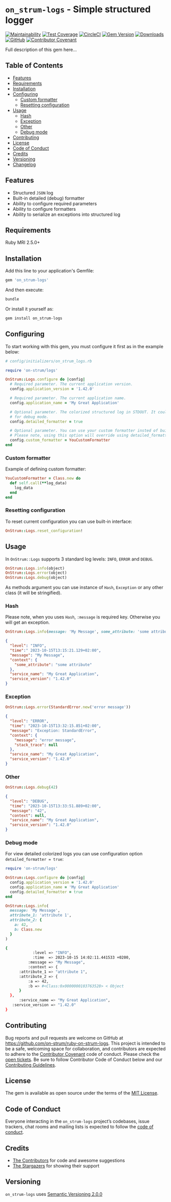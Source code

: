 # `on_strum-logs` - Simple structured logger

[![Maintainability](https://api.codeclimate.com/v1/badges/2f4acd0ca4da58ca3b1e/maintainability)](https://codeclimate.com/github/on-strum/ruby-on-strum-logs/maintainability)
[![Test Coverage](https://api.codeclimate.com/v1/badges/2f4acd0ca4da58ca3b1e/test_coverage)](https://codeclimate.com/github/on-strum/ruby-on-strum-logs/test_coverage)
[![CircleCI](https://circleci.com/gh/on-strum/ruby-on-strum-logs/tree/master.svg?style=svg)](https://circleci.com/gh/on-strum/ruby-on-strum-logs/tree/master)
[![Gem Version](https://badge.fury.io/rb/on_strum-logs.svg)](https://badge.fury.io/rb/on_strum-logs)
[![Downloads](https://img.shields.io/gem/dt/on_strum-logs.svg?colorA=004d99&colorB=0073e6)](https://rubygems.org/gems/on_strum-logs)
[![GitHub](https://img.shields.io/github/license/on-strum/ruby-on-strum-logs)](LICENSE.txt)
[![Contributor Covenant](https://img.shields.io/badge/Contributor%20Covenant-v1.4%20adopted-ff69b4.svg)](CODE_OF_CONDUCT.md)

Full description of this gem here...

## Table of Contents

- [Features](#features)
- [Requirements](#requirements)
- [Installation](#installation)
- [Configuring](#configuring)
  - [Custom formatter](#custom-formatter)
  - [Resetting configuration](#resetting-configuration)
- [Usage](#usage)
  - [Hash](#hash)
  - [Exception](#exception)
  - [Other](#other)
  - [Debug mode](#debug-mode)
- [Contributing](#contributing)
- [License](#license)
- [Code of Conduct](#code-of-conduct)
- [Credits](#credits)
- [Versioning](#versioning)
- [Changelog](CHANGELOG.md)

## Features

- Structured `JSON` log
- Built-in detailed (debug) formatter
- Ability to configure required parameters
- Ability to configure formatters
- Ability to serialize an exceptions into structured log

## Requirements

Ruby MRI 2.5.0+

## Installation

Add this line to your application's Gemfile:

```ruby
gem 'on_strum-logs'
```

And then execute:

```bash
bundle
```

Or install it yourself as:

```bash
gem install on_strum-logs
```

## Configuring

To start working with this gem, you must configure it first as in the example below:

```ruby
# config/initializers/on_strum_logs.rb

require 'on-strum/logs'

OnStrum::Logs.configure do |config|
  # Required parameter. The current application version.
  config.application_version = '1.42.0'

  # Required parameter. The current application name.
  config.application_name = 'My Great Application'

  # Optional parameter. The colorized structured log in STDOUT. It could be useful
  # for debug mode.
  config.detailed_formatter = true

  # Optional parameter. You can use your custom formatter insted of built-in.
  # Please note, using this option will override using detailed_formatter option.
  config.custom_formatter = YouCustomFormatter
end
```

### Custom formatter

Example of defining custom formatter:

```ruby
YouCustomFormatter = Class.new do
  def self.call(**log_data)
    log_data
  end
end
```

### Resetting configuration

To reset current configuration you can use built-in interface:

```ruby
OnStrum::Logs.reset_configuration!
```

## Usage

In `OnStrum::Logs` supports 3 standard log levels: `INFO`, `ERROR` and `DEBUG`.

```ruby
OnStrum::Logs.info(object)
OnStrum::Logs.error(object)
OnStrum::Logs.debug(object)
```

As methods argument you can use instance of `Hash`, `Exception` or any other class (it will be stringified).

### Hash

Please note, when you uses `Hash`, `:message` is required key. Otherwise you will get an exception.

```ruby
OnStrum::Logs.info(message: 'My Message', some_attribute: 'some attribute')
```

```json
{
  "level": "INFO",
  "time":" 2023-10-15T13:15:21.129+02:00",
  "message": "My Message",
  "context": {
    "some_attribute": "some attribute"
  },
  "service_name": "My Great Application",
  "service_version": "1.42.0"
}
```

### Exception

```ruby
OnStrum::Logs.error(StandardError.new('error message'))
```

```json
{
  "level": "ERROR",
  "time": "2023-10-15T13:32:15.851+02:00",
  "message": "Exception: StandardError",
  "context": {
    "message": "error message",
    "stack_trace": null
  },
  "service_name": "My Great Application",
  "service_version": "1.42.0"
}
```

### Other

```ruby
OnStrum::Logs.debug(42)
```

```json
{
  "level": "DEBUG",
  "time": "2023-10-15T13:33:51.889+02:00",
  "message": "42",
  "context": null,
  "service_name": "My Great Application",
  "service_version": "1.42.0"
}
```

### Debug mode

For view detailed colorized logs you can use configuration option `detailed_formatter = true`:

```ruby
require 'on-strum/logs'

OnStrum::Logs.configure do |config|
  config.application_version = '1.42.0'
  config.application_name = 'My Great Application'
  config.detailed_formatter = true
end

OnStrum::Logs.info(
  message: 'My Message',
  attribute_1: 'attribute 1',
  attribute_2: {
    a: 42,
    b: Class.new
  }
)
```

```bash
{
            :level => "INFO",
            :time  => 2023-10-15 14:02:11.441533 +0200,
          :message => "My Message",
          :context => {
      :attribute_1 => "attribute 1",
      :attribute_2 => {
          :a => 42,
          :b => #<Class:0x0000000103763528> < Object
      }
  },
      :service_name => "My Great Application",
   :service_version => "1.42.0"
}
```

## Contributing

Bug reports and pull requests are welcome on GitHub at <https://github.com/on-strum/ruby-on-strum-logs>. This project is intended to be a safe, welcoming space for collaboration, and contributors are expected to adhere to the [Contributor Covenant](http://contributor-covenant.org) code of conduct. Please check the [open tickets](https://github.com/on-strum/ruby-on-strum-logs/issues). Be sure to follow Contributor Code of Conduct below and our [Contributing Guidelines](CONTRIBUTING.md).

## License

The gem is available as open source under the terms of the [MIT License](https://opensource.org/licenses/MIT).

## Code of Conduct

Everyone interacting in the `on_strum-logs` project’s codebases, issue trackers, chat rooms and mailing lists is expected to follow the [code of conduct](CODE_OF_CONDUCT.md).

## Credits

- [The Contributors](https://github.com/on-strum/ruby-on-strum-logs/graphs/contributors) for code and awesome suggestions
- [The Stargazers](https://github.com/on-strum/ruby-on-strum-logs/stargazers) for showing their support

## Versioning

`on_strum-logs` uses [Semantic Versioning 2.0.0](https://semver.org)
